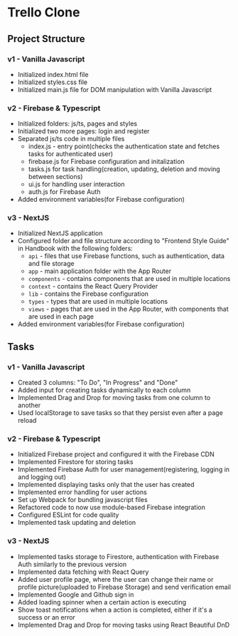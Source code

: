 # Trello Clone

## Project Structure

### v1 - Vanilla Javascript

- Initialized index.html file
- Initialized styles.css file
- Initialized main.js file for DOM manipulation with Vanilla Javascript

### v2 - Firebase & Typescript

- Initialized folders: js/ts, pages and styles
- Initialized two more pages: login and register
- Separated js/ts code in multiple files
  - index.js - entry point(checks the authentication state and fetches tasks for authenticated user)
  - firebase.js for Firebase configuration and initalization
  - tasks.js for task handling(creation, updating, deletion and moving between sections)
  - ui.js for handling user interaction
  - auth.js for Firebase Auth
- Added environment variables(for Firebase configuration)

### v3 - NextJS

- Initialized NextJS application
- Configured folder and file structure according to "Frontend Style Guide" in Handbook with the following folders:
  - `api` - files that use Firebase functions, such as authentication, data and file storage
  - `app` - main application folder with the App Router
  - `components` - contains components that are used in multiple locations
  - `context` - contains the React Query Provider
  - `lib` - contains the Firebase configuration
  - `types` - types that are used in multiple locations
  - `views` - pages that are used in the App Router, with components that are used in each page
- Added environment variables(for Firebase configuration)

## Tasks

### v1 - Vanilla Javascript

- Created 3 columns: "To Do", "In Progress" and "Done"
- Added input for creating tasks dynamically to each column
- Implemented Drag and Drop for moving tasks from one column to another
- Used localStorage to save tasks so that they persist even after a page reload

### v2 - Firebase & Typescript

- Initialized Firebase project and configured it with the Firebase CDN
- Implemented Firestore for storing tasks
- Implemented Firebase Auth for user management(registering, logging in and logging out)
- Implemented displaying tasks only that the user has created
- Implemented error handling for user actions
- Set up Webpack for bundling javascript files
- Refactored code to now use module-based Firebase integration
- Configured ESLint for code quality
- Implemented task updating and deletion

### v3 - NextJS

- Implemented tasks storage to Firestore, authentication with Firebase Auth similarly to the previous version
- Implemented data fetching with React Query
- Added user profile page, where the user can change their name or profile picture(uploaded to Firebase Storage) and send verification email
- Implemented Google and Github sign in
- Added loading spinner when a certain action is executing
- Show toast notifications when a action is completed, either if it's a success or an error
- Implemented Drag and Drop for moving tasks using React Beautiful DnD
